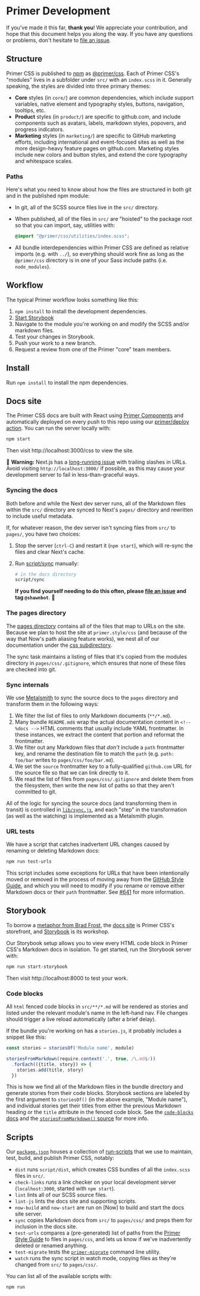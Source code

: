 # Primer Development

If you've made it this far, **thank you**! We appreciate your contribution, and hope that this document helps you along the way. If you have any questions or problems, don't hesitate to [file an issue](https://github.com/primer/css/issues/new).

## Structure
Primer CSS is published to [npm] as [@primer/css]. Each of Primer CSS's "modules" lives in a subfolder under `src/` with an `index.scss` in it. Generally speaking, the styles are divided into three primary themes:

* **Core** styles (in `core/`) are common dependencies, which include support variables, native element and typography styles, buttons, navigation, tooltips, etc.
* **Product** styles (in `product/`) are specific to github.com, and include components such as avatars, labels, markdown styles, popovers, and progress indicators.
* **Marketing** styles (in `marketing/`) are specific to GitHub marketing efforts, including international and event-focused sites as well as the more design-heavy feature pages on github.com. Marketing styles include new colors and button styles, and extend the core typography and whitespace scales.

### Paths
Here's what you need to know about how the files are structured in both git and in the published npm module:

* In git, all of the SCSS source files live in the `src/` directory.
* When published, all of the files in `src/` are "hoisted" to the package root so that you can import, say, utilities with:

    ```scss
    @import "@primer/css/utilities/index.scss";
    ```

* All bundle interdependencies within Primer CSS are defined as relative imports (e.g. with `../`), so everything should work fine as long as the `@primer/css` directory is in one of your Sass include paths (i.e. `node_modules`).


## Workflow
The typical Primer workflow looks something like this:

1. `npm install` to install the development dependencies.
1. [Start Storybook](#storybook)
1. Navigate to the module you're working on and modify the SCSS and/or markdown files.
1. Test your changes in Storybook.
1. Push your work to a new branch.
1. Request a review from one of the Primer "core" team members.

## Install
Run `npm install` to install the npm dependencies.

## Docs site
The Primer CSS docs are built with React using [Primer Components](https://primer.style/components) and automatically deployed on every push to this repo using our [primer/deploy action](/primer/deploy). You can run the server locally with:

```sh
npm start
```

Then visit http://localhost:3000/css to view the site.

:rotating_light: **Warning:** Next.js has a [long-running issue](https://github.com/zeit/next.js/issues/1189) with trailing slashes in URLs. Avoid visiting `http://localhost:3000/` if possible, as this may cause your development server to fail in less-than-graceful ways.


### Syncing the docs
Both before and while the Next dev server runs, all of the Markdown files within the `src/` directory are synced to Next's `pages/` directory and rewritten to include useful metadata.

If, for whatever reason, the dev server isn't syncing files from `src/` to `pages/`, you have two choices:

1. Stop the server (`ctrl-C`) and restart it (`npm start`), which will re-sync the files and clear Next's cache.
2. Run [script/sync](./script/sync) manually:

    ```sh
    # in the docs directory
    script/sync
    ```

    **If you find yourself needing to do this often, please [file an issue](/primer/primer/issues/new) and tag `@shawnbot`**. :bow:

### The pages directory
The [pages directory](./pages/) contains all of the files that map to URLs on the site. Because we plan to host the site at `primer.style/css` (and because of the way that Now's path aliasing feature works), we nest all of our documentation under the [css subdirectory](./pages/css).

The sync task maintains a listing of files that it's copied from the modules directory in `pages/css/.gitignore`, which ensures that none of these files are checked into git.

### Sync internals
We use [Metalsmith] to sync the source docs to the `pages` directory and transform them in the following ways:

1. We filter the list of files to only Markdown documents (`**/*.md`).
1. Many bundle `README.md`s wrap the actual documentation content in `<!-- %docs -->` HTML comments that usually include YAML frontmatter. In these instances, we extract the content that portion and reformat the frontmatter.
1. We filter out any Markdown files that _don't_ include a `path` frontmatter key, and rename the destination file to match the `path` (e.g. `path: foo/bar` writes to `pages/css/foo/bar.md`).
1. We set the `source` frontmatter key to a fully-qualified `github.com` URL for the source file so that we can link directly to it.
1. We read the list of files from `pages/css/.gitignore` and delete them from the filesystem, then write the new list of paths so that they aren't committed to git.

All of the logic for syncing the source docs (and transforming them in transit) is controlled in [`lib/sync.js`](./lib/sync.js), and each "step" in the transformation (as well as the watching) is implemented as a Metalsmith plugin.

### URL tests
We have a script that catches inadvertent URL changes caused by renaming or deleting Markdown docs:

```sh
npm run test-urls
```

This script includes some exceptions for URLs that have been intentionally moved or removed in the process of moving away from the [GitHub Style Guide](https://styleguide.github.com/primer/), and which you will need to modify if you rename or remove either Markdown docs or their `path` frontmatter. See [#641](https://github.com/primer/css/pull/641) for more information.

## Storybook
To borrow a [metaphor from Brad Frost](http://bradfrost.com/blog/post/the-workshop-and-the-storefront/), the [docs site](#docs-site) is Primer CSS's storefront, and [Storybook] is its workshop.

Our Storybook setup allows you to view every HTML code block in Primer CSS's Markdown docs in isolation. To get started, run the Storybook server with:

```sh
npm run start-storybook
```

Then visit http://localhost:8000 to test your work.

### Code blocks
All `html` fenced code blocks in `src/**/*.md` will be rendered as stories and listed under the relevant module's name in the left-hand nav. File changes should trigger a live reload automatically (after a brief delay).

If the bundle you're working on has a `stories.js`, it probably includes a snippet like this:

```js
const stories = storiesOf('Module name', module)

storiesFromMarkdown(require.context('.', true, /\.md$/))
  .forEach(({title, story}) => {
    stories.add(title, story)
  })
```

This is how we find all of the Markdown files in the bundle directory and generate stories from their code blocks. Storybook sections are labeled by the first argument to `storiesOf()` (in the above example, "Module name"), and individual stories get their titles from either the previous Markdown heading or the `title` attribute in the fenced code block. See the [`code-blocks` docs](https://npmjs.com/package/code-blocks) and the [`storiesFromMarkdown()` source](./.storybook/lib/storiesFromMarkdown.js) for more info.

## Scripts
Our [`package.json`](package.json) houses a collection of [run-scripts] that we use to maintain, test, build, and publish Primer CSS, notably:

* `dist` runs `script/dist`, which creates CSS bundles of all the `index.scss` files in `src/`.
* `check-links` runs a link checker on your local development server (`localhost:3000`, started with `npm start`).
* `lint` lints all of our SCSS source files.
* `lint-js` lints the docs site and supporting scripts.
* `now-build` and `now-start` are run on [Now] to build and start the docs site server.
* `sync` copies Markdown docs from `src/` to `pages/css/` and preps them for inclusion in the docs site.
* `test-urls` compares a (pre-generated) list of paths from the [Primer Style Guide](https://styleguide.github.com/primer/) to files in `pages/css`, and lets us know if we've inadvertently deleted or renamed anything.
* `test-migrate` tests the [`primer-migrate`](MIGRATING.md#primer-migrate) command line utility.
* `watch` runs the sync script in watch mode, copying files as they're changed from `src/` to `pages/css/`.

You can list all of the available scripts with:

```sh
npm run
```


[@primer/css]: https://www.npmjs.com/package/@primer/css
[metalsmith]: https://metalsmith.io/
[run-scripts]: https://docs.npmjs.com/cli/run-script
[storybook]: https://storybook.js.org/
[npm]: https://www.npmjs.com/
[npx]: https://www.npmjs.com/package/npx
